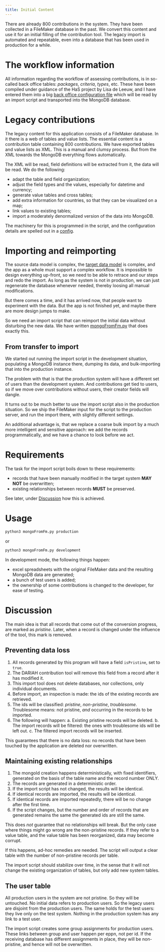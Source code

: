 ```yaml
---
title: Initial Content
---
```


There are already 800 contributions in the system. They have been collected in a
FileMaker database in the past. We convert this content and use it for an
initial filling of the contribution tool. The legacy import is automated and
repeatable, even into a database that has been used in production for a while.

The workflow information
========================

All information regarding the workflow of assessing contributions, is in
so-called back office tables: *packages*, *criteria*, *types*, etc. These have
been compiled under guidance of the HaS project by Lisa de Leeuw, and I have
entered them into a big
[back office configuration file]({{site.staticBase}}/tools/backoffice.yaml)
which will be read by an import script and transported into the MongoDB
database.

Legacy contributions
====================

The legacy content for this application consists of a FileMaker database. In it
there is a web of tables and value lists. The essential content is a
contribution table containing 800 contributions. We have exported tables and
value lists as XML. This is a manual and clumsy process. But from the XML
towards the MongoDB everything flows automatically.

The XML will be read, field definitions will be extracted from it, the data will
be read. We do the following:

*   adapt the table and field organization;
*   adjust the field types and the values, especially for datetime and currency;
*   generate value tables and cross tables;
*   add extra information for countries, so that they can be visualized on a map;
*   link values to existing tables;
*   import a moderately denormalized version of the data into MongoDB.

The machinery for this is programmed in the script, and the configuration
details are spelled out in a [config]({{site.staticBase}}/tools/config.yaml).

Importing and reimporting
=========================

The source data model is complex, the [target data model](Model) is complex, and
the app as a whole must support a complex workflow. It is impossible to design
everything up-front, so we need to be able to retrace and our steps and redo the
import. As long as the system is not in production, we can just regenerate the
database whenever needed, thereby loosing all manual modifications.

But there comes a time, and it has arrived now, that people want to experiment
with the data. But the app is not finished yet, and maybe there are more design
jumps to make.

So we need an import script that can reimport the initial data without
disturbing the new data. We have written
[mongoFromFm.py]({{site.staticBase}}/tools/mongoFromFm.py) that does exactly
this.

From transfer to import
-----------------------

We started out running the import script in the development situation,
populating a MongoDB instance there, dumping its data, and bulk-importing that
into the production instance.

The problem with that is that the production system will have a different set of
users than the development system. And contributions get tied to users, so if we
move over contributions without users, their creator fields will dangle.

It turns out to be much better to use the import script also in the production
situation. So we ship the FileMaker input for the script to the production
server, and run the import there, with slightly different settings.

An additional advantage is, that we replace a coarse bulk import by a much more
intelligent and sensitive approach: we add the records programmatically, and we
have a chance to look before we act.

Requirements
============

The task for the import script boils down to these requirements:

*   records that have been manually modified in the target system **MAY NOT** be
    overwritten;
*   existing relationships between records **MUST** be preserved.

See later, under [Discussion](#discussion) how this is achieved.

Usage
=====

```sh
python3 mongoFromFm.py production
```

or

```sh
python3 mongoFromFm.py development
```

In development mode, the following things happen:

*   excel spreadsheets with the original FileMaker data and the resulting MongoDB
    data are generated;
*   a bunch of test users is added;
*   the ownership of some contributions is changed to the developer, for ease of
    testing.

Discussion
==========

The main idea is that all records that come out of the conversion progress, are
marked as *pristine*. Later, when a record is changed under the influence of the
tool, this mark is removed.

Preventing data loss
--------------------

1.  All records generated by this program will have a field `isPristine`, set to
    `true`.
2.  The DARIAH contribution tool will remove this field from a record after it
    has modified it.
3.  This import tool does not delete databases, nor collections, only individual
    documents.
4.  Before import, an inspection is made: the ids of the existing records are
    retrieved.
5.  The ids will be classified: *pristine*, *non-pristine*, *troublesome*.
    Troublesome means: not pristine, *and* occurring in the records to be
    imported.
6.  The following will happen: a. Existing pristine records will be deleted. b.
    The import records will be filtered: the ones with troublesome ids will be
    left out. c. The filtered import records will be inserted.

This guarantees that there is no data loss: no records that have been touched by
the application are deleted nor overwritten.

Maintaining existing relationships
----------------------------------

1.  The mongoId creation happens deterministically, with fixed identifiers,
    generated on the basis of the table name and the record number ONLY.
2.  The records are generated in a deterministic order.
3.  If the import script has not changed, the results will be identical.
4.  If identical records are imported, the results will be identical.
5.  If identical records are imported repeatedly, there will be no change after
    the first time.
6.  If the script changes, but the number and order of records that are generated
    remains the same the generated ids are still the same.

This does *not* guarantee that no relationships will break. But the only case
where things might go wrong are the non-pristine records. If they refer to a
value table, and the value table has been reorganized, data may become corrupt.

If this happens, ad-hoc remedies are needed. The script will output a clear
table with the number of non-pristine records per table.

The import script should stabilize over time, in the sense that it will not
change the existing organization of tables, but only add new system tables.

The user table
--------------

All production users in the system are not pristine. So they will be untouched.
No initial data refers to production users. So the legacy users are disjoint
from the production users. The same holds for the test users: they live only on
the test system. Nothing in the production system has any link to a test user.

The import script creates some group assignments for production users. These
links between group and user happen per eppn, not per id. If the receiving
database has different assignments in place, they will be non-pristine, and
hence will not be overwritten.
